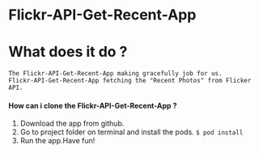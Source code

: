 # Flickr-API-Get-Recent-App

# What does it do ?

    The Flickr-API-Get-Recent-App making gracefully job for us.
    Flickr-API-Get-Recent-App fetching the "Recent Photos" from Flicker API.
    
#### How can i clone the Flickr-API-Get-Recent-App ?

                
1. Download the app from github.
2. Go to project folder on terminal and install the pods.
    `$ pod install`
3. Run the app.Have fun!
                
